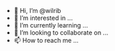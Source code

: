 - 👋 Hi, I’m @wilrib
- 👀 I’m interested in ...
- 🌱 I’m currently learning ...
- 💞️ I’m looking to collaborate on ...
- 📫 How to reach me ...

<!---
wilrib/wilrib is a ✨ special ✨ repository because its `README.md` (this file) appears on your GitHub profile.
You can click the Preview link to take a look at your changes.
--->
